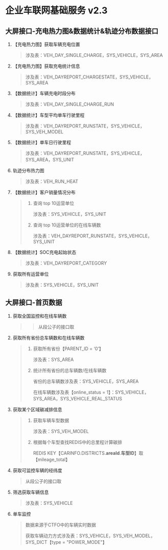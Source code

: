 # 企业车联网基础服务 v2.3

## 大屏接口-充电热力图&数据统计&轨迹分布数据接口

1. 【充电热力图】获取车辆充电位置

   > 涉及表：VEH_DAY_SINGLE_CHARGE，SYS_VEHICLE，SYS_AREA

2. 【充电热力图】获取充电统计信息

   > 涉及表：VEH_DAYREPORT_CHARGESTATE，SYS_VEHICLE，SYS_AREA

3. 【数据统计】车辆充电时段分布

   > 涉及表：VEH_DAY_SINGLE_CHARGE_RUN

4. 【数据统计】车型平均单车行驶里程

   > 涉及表：VEH_DAYREPORT_RUNSTATE，SYS_VEHICLE，SYS_VEH_MODEL

5. 【数据统计】单车日行驶里程

   > 涉及表：VEH_DAYREPORT_RUNSTATE，SYS_VEHICLE，SYS_AREA，SYS_UNIT

6. 轨迹分布热力图

   > 涉及表：VEH_RUN_HEAT

7. 【数据统计】客户销量情况分布

   > 1. 查询 top 10运营单位
   >    
   >    涉及表：SYS_VEHICLE，SYS_UNIT
   > 
   > 2. 查询 top 10运营单位的在线车辆数
   >    
   >    涉及表：VEH_DAYREPORT_RUNSTATE，SYS_VEHICLE，SYS_UNIT

8. 【数据统计】SOC充电起始状态

   > 涉及表：VEH_DAYREPORT_CATEGORY

9. 获取所有运营单位

   > 涉及表：SYS_VEHICLE，SYS_UNIT



## 大屏接口-首页数据

1. 获取全国监控和在线车辆数

   > > 从段公子的接口取

2. 获取所有省份总车辆数和在线车辆数

   > 1. 获取所有省份【PARENT_ID = ‘0’】
   >    
   >    涉及表：SYS_AREA
   > 
   > 2. 统计所有省份的总车辆数/在线车辆数
   >    
   >    省份的总车辆数涉及表：SYS_VEHICLE，SYS_AREA
   >    
   >    在线车辆数涉及表【online_status = 1】：SYS_VEHICLE，SYS_AREA，SYS_VEHICLE_REAL_STATUS

3. 获取某个区域碳减排信息

   > 1. 获取车辆车型数据
   >    
   >    涉及表：SYS_VEH_MODEL
   > 
   > 2. 根据每个车型查找REDIS中的总里程计算碳排
   >    
   >    REDIS KEY【CARINFO.DISTRICTS.**areaId**.**车型ID**】取【mileage_total】

4. 获取可监控车辆的经纬度

   > 从段公子的接口取

5. 筛选获取车辆信息

   > 涉及表：SYS_VEHICLE

6. 单车监控

   > 数据来源于CTFO中的车辆实时数据
   > 
   > 获取车辆动力方式涉及表：SYS_VEHICLE，SYS_VEH_MODEL，SYS_DICT【type = "POWER_MODE"】
